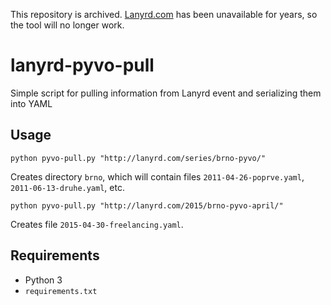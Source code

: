 This repository is archived. [Lanyrd.com](lanyrd.com) has been unavailable for years, so the tool will no longer work.


# lanyrd-pyvo-pull
Simple script for pulling information from Lanyrd event and serializing them into YAML

## Usage

```
python pyvo-pull.py "http://lanyrd.com/series/brno-pyvo/"
```

Creates directory `brno`, which will contain files `2011-04-26-poprve.yaml`, `2011-06-13-druhe.yaml`, etc.

```
python pyvo-pull.py "http://lanyrd.com/2015/brno-pyvo-april/"
```

Creates file `2015-04-30-freelancing.yaml`.

## Requirements

- Python 3
- `requirements.txt`
